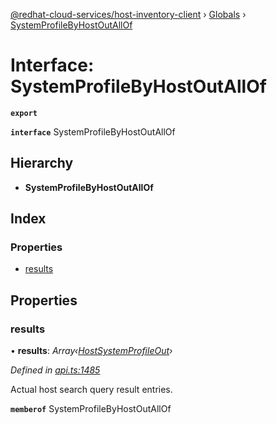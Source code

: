 [@redhat-cloud-services/host-inventory-client](../README.md) › [Globals](../globals.md) › [SystemProfileByHostOutAllOf](systemprofilebyhostoutallof.md)

# Interface: SystemProfileByHostOutAllOf

**`export`** 

**`interface`** SystemProfileByHostOutAllOf

## Hierarchy

* **SystemProfileByHostOutAllOf**

## Index

### Properties

* [results](systemprofilebyhostoutallof.md#results)

## Properties

###  results

• **results**: *Array‹[HostSystemProfileOut](hostsystemprofileout.md)›*

*Defined in [api.ts:1485](https://github.com/RedHatInsights/javascript-clients/blob/master/packages/host-inventory/api.ts#L1485)*

Actual host search query result entries.

**`memberof`** SystemProfileByHostOutAllOf
